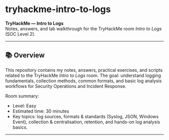 # tryhackme-intro-to-logs
**TryHackMe — Intro to Logs**  
Notes, answers, and lab walkthrough for the TryHackMe room *Intro to Logs* (SOC Level 2).

---

## 📚 Overview
This repository contains my notes, answers, practical exercises, and scripts related to the TryHackMe *Intro to Logs* room. The goal: understand logging fundamentals, collection methods, common formats, and basic log analysis workflows for Security Operations and Incident Response.

Room summary:
- Level: Easy
- Estimated time: 30 minutes
- Key topics: log sources, formats & standards (Syslog, JSON, Windows Event), collection & centralisation, retention, and hands-on log analysis basics.

---


